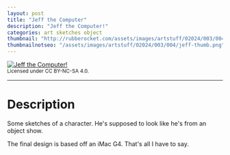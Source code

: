 ```yaml
---
layout: post
title: "Jeff the Computer"
description: "Jeff the Computer!"
categories: art sketches object
thumbnail: "http://rubberocket.com/assets/images/artstuff/02024/003/004/jeff.png"
thumbnailnotseo: "/assets/images/artstuff/02024/003/004/jeff-thumb.png"
---
```


<a href="{{site.baseurl}}/assets/images/artstuff/02024/003/004/jeff.png"><img src="{{site.baseurl}}/assets/images/artstuff/02024/003/004/jeff-small.png" title="Jeff the Computer!" alt="Jeff the Computer!"></a>
<br>
<small>Licensed under CC BY-NC-SA 4.0.</small>
<br>
<hr>

# Description

Some sketches of a character. He's supposed to look like he's from an object show. 

The final design is based off an iMac G4. That's all I have to say.